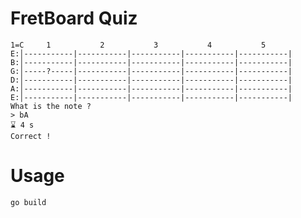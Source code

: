 # FretBoard Quiz

    1=C     1           2           3           4           5           
    E:│-----------|-----------|-----------|-----------|-----------|
    B:│-----------|-----------|-----------|-----------|-----------|
    G:│-----?-----|-----------|-----------|-----------|-----------|
    D:│-----------|-----------|-----------|-----------|-----------|
    A:│-----------|-----------|-----------|-----------|-----------|
    E:│-----------|-----------|-----------|-----------|-----------|
    What is the note ?
    > bA
    ⌛️ 4 s
    Correct !

# Usage

    go build 

